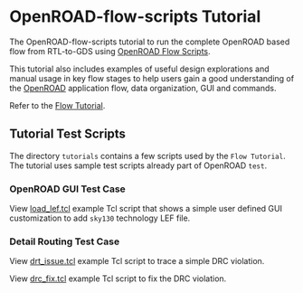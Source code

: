 # OpenROAD-flow-scripts Tutorial

The OpenROAD-flow-scripts tutorial to run the complete
OpenROAD based flow from RTL-to-GDS using [OpenROAD Flow
Scripts](https://github.com/The-OpenROAD-Project/OpenROAD-flow-scripts).

This tutorial also includes examples of useful design explorations and
manual usage in key flow stages to help users gain a good understanding of
the [OpenROAD](https://openroad.readthedocs.io/en/latest/main/README.html)
application flow, data organization, GUI and commands.

Refer to the [Flow
Tutorial](https://openroad.readthedocs.io/en/latest/tutorials/FlowTutorial.html).

## Tutorial Test Scripts

The directory `tutorials` contains a few scripts used by the `Flow
Tutorial`. The tutorial uses sample test scripts already part of OpenROAD
`test`.

### OpenROAD GUI Test Case
View [load_lef.tcl](./scripts/gui/load_lef.tcl) example Tcl script that shows
a simple user defined GUI customization to add `sky130` technology LEF file.

### Detail Routing Test Case
View [drt_issue.tcl](./scripts/drt/drt_issue.tcl) example Tcl script to
trace a simple DRC violation.

View [drc_fix.tcl](./scripts/drt/drt_fix.tcl) example Tcl script to fix
the DRC violation.
